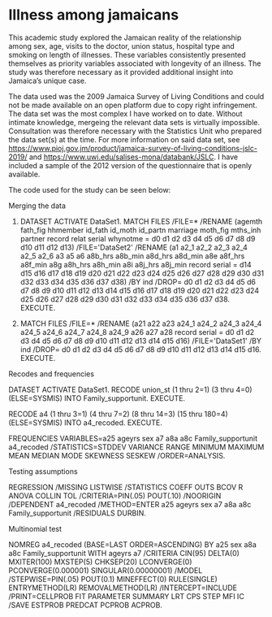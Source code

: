 # Illness among jamaicans


This academic study explored the Jamaican reality of the relationship among sex, age, visits to the doctor, union status, hospital type and smoking on length of illnesses. These variables consistently presented themselves as priority variables associated with longevity of an illness. The study was therefore necessary as it provided additional insight into Jamaica’s unique case. 

The data used was the 2009 Jamaica Survey of Living Conditions and could not be made available on an open platform due to copy right infringement. The data set was the most complex I have worked on to date. Without intimate knowledge, mergeing the relevant data sets is virtually impossible. Consultation was therefore necessary with the Statistics Unit who prepared the data set(s) at the time. For more information on said data set, see https://www.pioj.gov.jm/product/jamaica-survey-of-living-conditions-jslc-2019/ and https://www.uwi.edu/salises-mona/databank/JSLC. I have included a sample of the 2012 version of the questionnaire that is openly available.

The code used for the study can be seen below:

Merging the data

1. DATASET ACTIVATE DataSet1.
MATCH FILES /FILE=*
  /RENAME (agemth fath_fig hhmember id_fath id_moth id_partn marriage moth_fig mths_inh partner 
    record relat serial whynotme = d0 d1 d2 d3 d4 d5 d6 d7 d8 d9 d10 d11 d12 d13) 
  /FILE='DataSet2'
  /RENAME (a1 a2_1 a2_2 a2_3 a2_4 a2_5 a2_6 a3 a5 a6 a8b_hrs a8b_min a8d_hrs a8d_min a8e a8f_hrs 
    a8f_min a8g a8h_hrs a8h_min a8i a8j_hrs a8j_min record serial = d14 d15 d16 d17 d18 d19 d20 d21 d22 
    d23 d24 d25 d26 d27 d28 d29 d30 d31 d32 d33 d34 d35 d36 d37 d38) 
  /BY ind
  /DROP= d0 d1 d2 d3 d4 d5 d6 d7 d8 d9 d10 d11 d12 d13 d14 d15 d16 d17 d18 d19 d20 d21 d22 d23 d24 
    d25 d26 d27 d28 d29 d30 d31 d32 d33 d34 d35 d36 d37 d38.
EXECUTE.

2. MATCH FILES /FILE=*
  /RENAME (a21 a22 a23 a24_1 a24_2 a24_3 a24_4 a24_5 a24_6 a24_7 a24_8 a24_9 a26 a27 a28 record 
    serial = d0 d1 d2 d3 d4 d5 d6 d7 d8 d9 d10 d11 d12 d13 d14 d15 d16) 
  /FILE='DataSet1'
  /BY ind
  /DROP= d0 d1 d2 d3 d4 d5 d6 d7 d8 d9 d10 d11 d12 d13 d14 d15 d16.
EXECUTE.

Recodes and frequencies

DATASET ACTIVATE DataSet1.
RECODE union_st (1 thru 2=1) (3 thru 4=0) (ELSE=SYSMIS) INTO Family_supportunit.
EXECUTE.

RECODE a4 (1 thru 3=1) (4 thru 7=2) (8 thru 14=3) (15 thru 180=4) (ELSE=SYSMIS) INTO a4_recoded.
EXECUTE.

FREQUENCIES VARIABLES=a25 ageyrs sex a7 a8a a8c Family_supportunit a4_recoded
  /STATISTICS=STDDEV VARIANCE RANGE MINIMUM MAXIMUM MEAN MEDIAN MODE SKEWNESS SESKEW
  /ORDER=ANALYSIS.

Testing assumptions

REGRESSION
  /MISSING LISTWISE
  /STATISTICS COEFF OUTS BCOV R ANOVA COLLIN TOL
  /CRITERIA=PIN(.05) POUT(.10)
  /NOORIGIN 
  /DEPENDENT a4_recoded
  /METHOD=ENTER a25 ageyrs sex a7 a8a a8c Family_supportunit
  /RESIDUALS DURBIN.

Multinomial test

NOMREG a4_recoded (BASE=LAST ORDER=ASCENDING) BY a25 sex a8a a8c Family_supportunit WITH ageyrs a7
  /CRITERIA CIN(95) DELTA(0) MXITER(100) MXSTEP(5) CHKSEP(20) LCONVERGE(0) PCONVERGE(0.000001) 
    SINGULAR(0.00000001)
  /MODEL
  /STEPWISE=PIN(.05) POUT(0.1) MINEFFECT(0) RULE(SINGLE) ENTRYMETHOD(LR) REMOVALMETHOD(LR)
  /INTERCEPT=INCLUDE
  /PRINT=CELLPROB FIT PARAMETER SUMMARY LRT CPS STEP MFI IC
  /SAVE ESTPROB PREDCAT PCPROB ACPROB.
